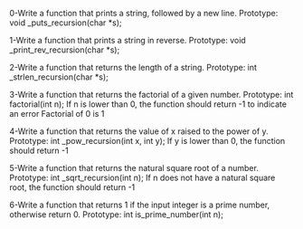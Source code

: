 0-Write a function that prints a string, followed by a new line.
    Prototype: void _puts_recursion(char *s);

1-Write a function that prints a string in reverse.
    Prototype: void _print_rev_recursion(char *s);

2-Write a function that returns the length of a string.
    Prototype: int _strlen_recursion(char *s);


3-Write a function that returns the factorial of a given number.
    Prototype: int factorial(int n);
    If n is lower than 0, the function should return -1 to indicate an error
    Factorial of 0 is 1

4-Write a function that returns the value of x raised to the power of y.
    Prototype: int _pow_recursion(int x, int y);
    If y is lower than 0, the function should return -1

5-Write a function that returns the natural square root of a number.
    Prototype: int _sqrt_recursion(int n);
    If n does not have a natural square root, the function should return -1

6-Write a function that returns 1 if the input integer is a prime number, otherwise return 0.
    Prototype: int is_prime_number(int n);

